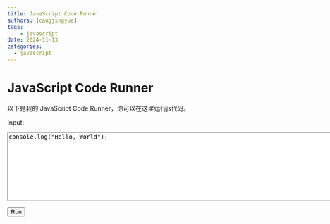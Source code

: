 ```yaml
---
title: JavaScript Code Runner
authors: [cangjingyue]
tags: 
    - javascript
date: 2024-11-13
categories:
  - javascript
---
```


# JavaScript Code Runner

以下是我的 JavaScript Code Runner，你可以在这里运行js代码。

<label for="codeInput">Input:</label>
<textarea id="codeInput" rows="10" cols="100" placeholder="Enter JavaScript code here...">
console.log("Hello, World");
</textarea>

<button id="runButton">Run</button>

<div id="output"></div>
